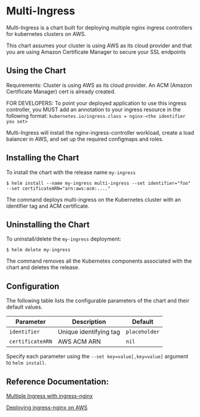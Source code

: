 # Multi-Ingress

Multi-Ingress is a chart built for deploying multiple nginx ingress controllers for kubernetes clusters on AWS. 

This chart assumes your cluster is using AWS as its cloud provider and that you are using Amazon Certificate Manager to secure your SSL endpoints


## Using the Chart

Requirements: Cluster is using AWS as its cloud provider. An ACM (Amazon Certificate Manager) cert is already created. 

FOR DEVELOPERS: To point your deployed application to use this ingress controller, you MUST add an annotation to your ingress resource in the following format: 
`kubernetes.io/ingress.class = nginx-<the identifier you set>`

Multi-Ingress will install the nginx-ingress-controller workload, create a load balancer in AWS, and set up the required configmaps and roles.


## Installing the Chart

To install the chart with the release name `my-ingress`

```console
$ helm install --name my-ingress multi-ingress --set identifier="foo" --set certificateARN="arn:aws:acm:...."
```

The command deploys multi-ingress on the Kubernetes cluster with an identifier tag and ACM certificate.

## Uninstalling the Chart

To uninstall/delete the `my-ingress` deployment:

```console
$ helm delete my-ingress
```

The command removes all the Kubernetes components associated with the chart and deletes the release.

## Configuration

The following table lists the configurable parameters of the chart and their default values.

| Parameter                            | Description                                | Default                                                    |
| ------------------------------------ | ------------------------------------------ | ---------------------------------------------------------- |
| `identifier`                         | Unique identifying tag                     | `placeholder`                                              |
| `certificateARN`                     | AWS ACM ARN                                | `nil`                                                      |

Specify each parameter using the `--set key=value[,key=value]` argument to `helm install`.

## Reference Documentation:

[Multiple Ingress with ingress-nginx](https://kubernetes.github.io/ingress-nginx/user-guide/multiple-ingress/#multiple-ingress-nginx-controllers)

[Deploying ingress-nginx on AWS](https://kubernetes.github.io/ingress-nginx/deploy/#aws)
